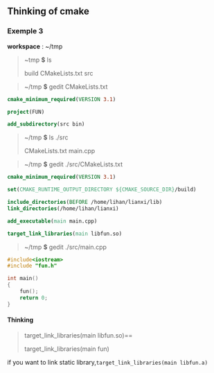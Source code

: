 ## Thinking of cmake

### Exemple 3

**workspace**  : ~/tmp

> ~tmp **$** ls
>
> build CMakeLists.txt src

> ~/tmp **$** gedit CMakeLists.txt

```cmake
cmake_minimum_required(VERSION 3.1)

project(FUN)

add_subdirectory(src bin)

```

> ~/tmp **$** ls ./src
>
> CMakeLists.txt main.cpp

> ~/tmp **$** gedit ./src/CMakeLists.txt

```cmake
cmake_minimum_required(VERSION 3.1)

set(CMAKE_RUNTIME_OUTPUT_DIRECTORY ${CMAKE_SOURCE_DIR}/build)

include_directories(BEFORE /home/lihan/lianxi/lib)
link_directories(/home/lihan/lianxi)

add_executable(main main.cpp)

target_link_libraries(main libfun.so)

```

> ~/tmp **$** gedit ./src/main.cpp

```c++
#include<iostream>
#include "fun.h"

int main()
{
    fun();
    return 0;
}

```

#### Thinking

> target_link_libraries(main libfun.so)==
>
> target_link_libraries(main fun)

if you want to link static library,`target_link_libraries(main libfun.a)`

